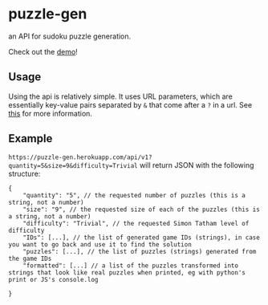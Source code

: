 # puzzle-gen
an API for sudoku puzzle generation.

Check out the [demo](https://puzzle-gen.herokuapp.com/demo.html)!

## Usage

Using the api is relatively simple. It uses URL parameters, which are essentially key-value pairs separated
by `&` that come after a `?` in a url. See [this](https://support.google.com/google-ads/answer/6277564?hl=en) for more information.

## Example
`https://puzzle-gen.herokuapp.com/api/v1?quantity=5&size=9&difficulty=Trivial` will return JSON with the following structure:

```jsonc
{
    "quantity": "5", // the requested number of puzzles (this is a string, not a number)
    "size": "9", // the requested size of each of the puzzles (this is a string, not a number)
    "difficulty": "Trivial", // the requested Simon Tatham level of difficulty
    "IDs": [...], // the list of generated game IDs (strings), in case you want to go back and use it to find the solution
    "puzzles": [...], // the list of puzzles (strings) generated from the game IDs
    "formatted": [...] // a list of the puzzles transformed into strings that look like real puzzles when printed, eg with python's print or JS's console.log

}
```

